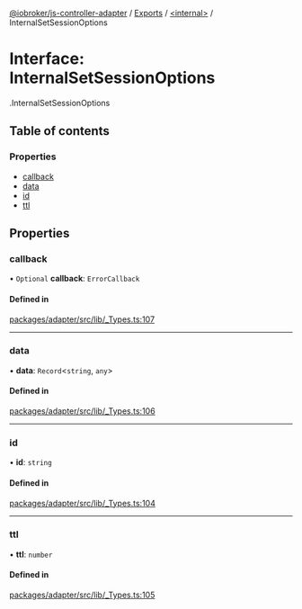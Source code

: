 [@iobroker/js-controller-adapter](../README.md) / [Exports](../modules.md) / [<internal\>](../modules/internal_.md) / InternalSetSessionOptions

# Interface: InternalSetSessionOptions

[<internal>](../modules/internal_.md).InternalSetSessionOptions

## Table of contents

### Properties

- [callback](internal_.InternalSetSessionOptions.md#callback)
- [data](internal_.InternalSetSessionOptions.md#data)
- [id](internal_.InternalSetSessionOptions.md#id)
- [ttl](internal_.InternalSetSessionOptions.md#ttl)

## Properties

### callback

• `Optional` **callback**: `ErrorCallback`

#### Defined in

[packages/adapter/src/lib/_Types.ts:107](https://github.com/ioBroker/ioBroker.js-controller/blob/33a5e85a/packages/adapter/src/lib/_Types.ts#L107)

___

### data

• **data**: `Record`<`string`, `any`\>

#### Defined in

[packages/adapter/src/lib/_Types.ts:106](https://github.com/ioBroker/ioBroker.js-controller/blob/33a5e85a/packages/adapter/src/lib/_Types.ts#L106)

___

### id

• **id**: `string`

#### Defined in

[packages/adapter/src/lib/_Types.ts:104](https://github.com/ioBroker/ioBroker.js-controller/blob/33a5e85a/packages/adapter/src/lib/_Types.ts#L104)

___

### ttl

• **ttl**: `number`

#### Defined in

[packages/adapter/src/lib/_Types.ts:105](https://github.com/ioBroker/ioBroker.js-controller/blob/33a5e85a/packages/adapter/src/lib/_Types.ts#L105)
